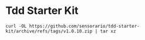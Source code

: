 # Tdd Starter Kit

```
curl -OL https://github.com/sensorario/tdd-starter-kit/archive/refs/tags/v1.0.10.zip | tar xz
```
